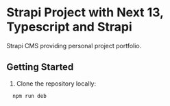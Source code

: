# Strapi Project with Next 13, Typescript and Strapi

Strapi CMS providing personal project portfolio.

## Getting Started

1. Clone the repository locally:

```bash
  npm run deb
```

